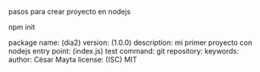 pasos para crear proyecto en nodejs

npm init

package name: (dia2)
version: (1.0.0)
description: mi primer proyecto con nodejs
entry point: (index.js)
test command:
git repository:
keywords:
author: César Mayta
license: (ISC) MIT